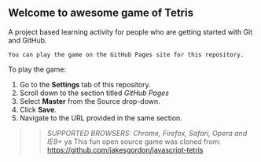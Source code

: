 ## Welcome to awesome game of Tetris

A project based learning activity for people who are getting started with Git and GitHub.
```suggestion
You can play the game on the GitHub Pages site for this repository.
```
To play the game:
1. Go to the **Settings** tab of this repository.
1. Scroll down to the section titled _GitHub Pages_
1. Select **Master** from the Source drop-down.
1. Click **Save**.
1. Navigate to the URL provided in the same section.

>> _*SUPPORTED BROWSERS*: Chrome, Firefox, Safari, Opera and IE9+_
ya
This fun open source game was cloned from: https://github.com/jakesgordon/javascript-tetris
